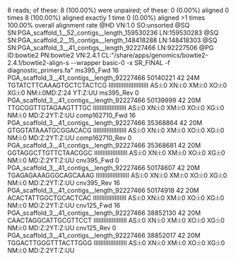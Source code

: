 8 reads; of these:
  8 (100.00%) were unpaired; of these:
    0 (0.00%) aligned 0 times
    8 (100.00%) aligned exactly 1 time
    0 (0.00%) aligned >1 times
100.00% overall alignment rate
@HD	VN:1.0	SO:unsorted
@SQ	SN:PGA_scaffold_1__52_contigs__length_159530236	LN:159530283
@SQ	SN:PGA_scaffold_2__15_contigs__length_148418288	LN:148418303
@SQ	SN:PGA_scaffold_3__41_contigs__length_92227466	LN:92227506
@PG	ID:bowtie2	PN:bowtie2	VN:2.4.1	CL:"/share/apps/genomics/bowtie2-2.4.1/bowtie2-align-s --wrapper basic-0 -x SR_FINAL -f diagnostic_primers.fa"
ms395_Fwd	16	PGA_scaffold_3__41_contigs__length_92227466	50140221	42	24M	TGTATCTTCAAAGTGCTCTACTCG	IIIIIIIIIIIIIIIIIIIIIIII	AS:i:0	XN:i:0	XM:i:0	XO:i:0	XG:i:0	NM:i:0MD:Z:24	YT:Z:UU
ms395_Rev	0	PGA_scaffold_3__41_contigs__length_92227466	50139999	42	20M	TTGCGGTTGTAGAAGTTTGC	IIIIIIIIIIIIIIIIIIII	AS:i:0	XN:i:0	XM:i:0	XO:i:0	XG:i:0	NM:i:0	MD:Z:2YT:Z:UU
comp162710_Fwd	16	PGA_scaffold_3__41_contigs__length_92227466	35368864	42	20M	GTGGTATAAATGCGGACACG	IIIIIIIIIIIIIIIIIIII	AS:i:0	XN:i:0	XM:i:0	XO:i:0	XG:i:0	NM:i:0	MD:Z:2YT:Z:UU
comp162710_Rev	0	PGA_scaffold_3__41_contigs__length_92227466	35368681	42	20M	GGTAGGCTTGTTCTAACGGC	IIIIIIIIIIIIIIIIIIII	AS:i:0	XN:i:0	XM:i:0	XO:i:0	XG:i:0	NM:i:0	MD:Z:2YT:Z:UU
cnv395_Fwd	0	PGA_scaffold_3__41_contigs__length_92227466	50174607	42	20M	TGAGAGAAAGGGCAGCAAAG	IIIIIIIIIIIIIIIIIIII	AS:i:0	XN:i:0	XM:i:0	XO:i:0	XG:i:0	NM:i:0	MD:Z:2YT:Z:UU
cnv395_Rev	16	PGA_scaffold_3__41_contigs__length_92227466	50174918	42	20M	ACACTATTGGCTGCACTCAC	IIIIIIIIIIIIIIIIIIII	AS:i:0	XN:i:0	XM:i:0	XO:i:0	XG:i:0	NM:i:0	MD:Z:2YT:Z:UU
cnv125_Fwd	16	PGA_scaffold_3__41_contigs__length_92227466	38852130	42	20M	CAACTAGGCATTGCGTTCCT	IIIIIIIIIIIIIIIIIIII	AS:i:0	XN:i:0	XM:i:0	XO:i:0	XG:i:0	NM:i:0	MD:Z:2YT:Z:UU
cnv125_Rev	0	PGA_scaffold_3__41_contigs__length_92227466	38852017	42	20M	TGGACTTGGGTTTACTTGGG	IIIIIIIIIIIIIIIIIIII	AS:i:0	XN:i:0	XM:i:0	XO:i:0	XG:i:0	NM:i:0	MD:Z:2YT:Z:UU
